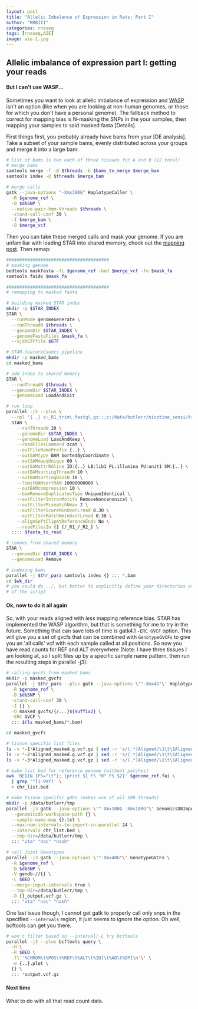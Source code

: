 ```yaml
---
layout: post
title: "Allelic Imbalance of Expression in Rats: Part I"
author: "RRBIII"
categories: rnaseq
tags: [rnaseq,AIE]
image: aie-1.jpg
---
```



## Allelic imbalance of expression part I: getting your reads

#### But I can't use WASP...
Sometimes you want to look at allelic imbalance of expression and [WASP](https://www.encodeproject.org/software/wasp/) isn't an option (like when you are looking at non-human genomes, or those for which you don't have a personal genome). The fallback method to correct for mapping bias is N-masking the SNPs in the your samples, then mapping your samples to said masked fasta [Details].

First things first, you probably already have bams from your [DE analysis]. Take a subset of your sample bams, evenly distributed across your groups and merge it into a large bam:

```sh
# list of bams is two each of three tissues for A and B (12 total)
# merge bams
samtools merge -f -@ $threads -b $bams_to_merge $merge_bam
samtools index -@ $threads $merge_bam

# merge calls
gatk --java-options "-Xmx300G" HaplotypeCaller \
  -R $genome_ref \
  -D $dbSNP \
  --native-pair-hmm-threads $threads \
  -stand-call-conf 30 \
  -I $merge_bam \
  -O $merge_vcf
```

Then you can take these merged calls and mask your genome. If you are unfamiliar with loading STAR into shared memory, check out the [mapping post](). Then remap:

```sh
#######################################
# masking genome
bedtools maskfasta -fi $genome_ref -bed $merge_vcf -fo $mask_fa
samtools faidx $mask_fa

#######################################
# remapping to masked fasta

# building masked STAR index
mkdir -p $STAR_INDEX
STAR \
  --runMode genomeGenerate \
  --runThreadN $threads \
  --genomeDir $STAR_INDEX \
  --genomeFastaFiles $mask_fa \
  --sjdbGTFfile $GTF

# STAR-featureCounts pipeline
mkdir -p masked_bams
cd masked_bams

# add index to shared memory
STAR \
  --runThreadN $threads \
  --genomeDir $STAR_INDEX \
  --genomeLoad LoadAndExit

# run loop
parallel -j5 --plus \
  --rpl '{..} s:_R1_trim\.fastq\.gz::;s:/data/butlerr/nicotine_sensi/trimmed/::' \
  STAR \
    --runThreadN 20 \
    --genomeDir $STAR_INDEX \
    --genomeLoad LoadAndKeep \
    --readFilesCommand zcat \
    --outFileNamePrefix {..} \
    --outSAMtype BAM SortedByCoordinate \
    --outSAMmapqUnique 60 \
    --outSAMattrRGline ID:{..} LB:lib1 PL:illumina PU:unit1 SM:{..} \
    --outBAMsortingThreadN 10 \
    --outBAMsortingBinsN 10 \
    --limitBAMsortRAM 10000000000 \
    --outBAMcompression 10 \
    --bamRemoveDuplicatesType UniqueIdentical \
    --outFilterIntronMotifs RemoveNoncanonical \
    --outFilterMismatchNmax 2 \
    --outFilterScoreMinOverLread 0.30 \
    --outFilterMatchNminOverLread 0.30 \
    --alignSoftClipAtReferenceEnds No \
    --readFilesIn {} {/_R1_/_R2_} \
  :::: $fasta_to_read

# remove from shared memory
STAR \
  --genomeDir $STAR_INDEX \
  --genomeLoad Remove

# indexing bams
parallel -j $thr_para samtools index {} ::: *.bam
cd $wk_dir 
# you could do ../, but better to explicitly define your directories at the top
# of the script

```

#### Ok, now to do it all again
So, with your reads aligned with *less* mapping reference bias. STAR has implemented the WASP algorithm, but that is something for me to try in the future. Something that can save lots of time is gatk4.1 `-ERC GVCF` option. This will give you a set of gvcfs that can be combined with `GenotypeGVCFs` to give you an 'all calls' vcf with each sample called at all positions. So now you have read counts for REF and ALT everywhere (Note: I have three tissues I am looking at, so I split files up by a specific sample name pattern, then run the resulting steps in parallel -j3):

```sh
# calling gvcfs from masked bams
mkdir -p masked_gvcfs
parallel -j $thr_para --plus gatk --java-options \'"-Xmx4G"\' HaplotypeCaller \
  -R $genome_ref \
  -D $dbSNP \
  -stand-call-conf 30 \
  -I {} \
  -O masked_gvcfs/{/...}${suffix2} \
  -ERC GVCF \
  ::: $(ls masked_bams/*.bam)

cd masked_gvcfs

# tissue specific list files
ls -v *-1*Aligned_masked.g.vcf.gz | sed -r 's/(.*)Aligned/\1\t\1Aligned/' > vta.txt
ls -v *-2*Aligned_masked.g.vcf.gz | sed -r 's/(.*)Aligned/\1\t\1Aligned/' > nac.txt
ls -v *-3*Aligned_masked.g.vcf.gz | sed -r 's/(.*)Aligned/\1\t\1Aligned/' > nash.txt

# make list bed for reference genome (without patches)
awk 'BEGIN {FS="\t"}; {print $1 FS "0" FS $2}' $genome_ref.fai \
  | grep '^[1-9XY]' \
  > chr_list.bed

# make tissue specific gdbs (makes use of all 100 threads)
mkdir -p /data/butlerr/tmp
parallel -j3 gatk --java-options \'"-Xmx100G -Xms100G"\' GenomicsDBImport \
  --genomicsdb-workspace-path {} \
  --sample-name-map {}.txt \
  --max-num-intervals-to-import-in-parallel 24 \
  --intervals chr_list.bed \
  --tmp-dir=/data/butlerr/tmp \
  ::: "vta" "nac" "nash"

# call Joint Genotypes
parallel -j3 gatk --java-options \'"-Xmx40G"\' GenotypeGVCFs \
  -R $genome_ref \
  -D $dbSNP \
  -V gendb://{} \
  -L $BED \
  --merge-input-intervals true \
  --tmp-dir=/data/butlerr/tmp \
  -O {}_output.vcf.gz \
  ::: "vta" "nac" "nash"
```

One last issue though, I cannot get gatk to properly call only snps in the specified `--intervals` region, it just seems to ignore the option. Oh well, bcftools can get you there.

```sh
# won't filter based on --interval/-L try bcftools
parallel -j3 --plus bcftools query \
  -H \
  -R $BED \
  -f\''%CHROM\t%POS\t%REF\t%ALT\t%ID[\t%AD\t%DP]\n'\' \
  -o {..}.plot \
  {} \
  ::: *output.vcf.gz
```

#### Next time
What to do with all that read count data.
